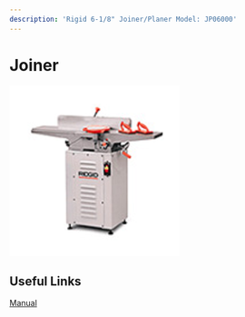 ```yaml
---
description: 'Rigid 6-1/8" Joiner/Planer Model: JP06000'
---
```


# Joiner

<div align="left">

<img src="../.gitbook/assets/rigid-jp06000-joiner-planer.png" alt="">

</div>

## Useful Links

[Manual](https://drive.google.com/open?id=188usG8NOE-bWUSBbCvSj-Q3P5JygtGuB)
